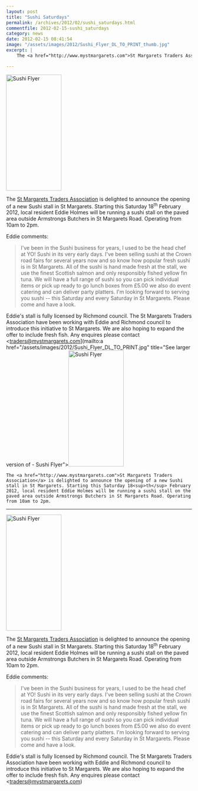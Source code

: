 ```yaml
---
layout: post
title: "Sushi Saturdays"
permalink: /archives/2012/02/sushi_saturdays.html
commentfile: 2012-02-15-sushi_saturdays
category: news
date: 2012-02-15 08:41:54
image: "/assets/images/2012/Sushi_Flyer_DL_TO_PRINT_thumb.jpg"
excerpt: |
    The <a href="http://www.mystmargarets.com">St Margarets Traders Association</a> is delighted to announce the opening of a new Sushi stall in St Margarets. Starting this Saturday 18<sup>th</sup> February 2012, local resident Eddie Holmes will be running a sushi stall on the paved area outside Armstrongs Butchers in St Margarets Road. Operating from 10am to 2pm.

---
```


<a href="/assets/images/2012/Sushi_Flyer_DL_TO_PRINT.jpg" title="See larger version of - Sushi Flyer"><img src="/assets/images/2012/Sushi_Flyer_DL_TO_PRINT_thumb.jpg" width="150" height="314" alt="Sushi Flyer" class="photo right" /></a>

The [St Margarets Traders Association](http://www.mystmargarets.com) is delighted to announce the opening of a new Sushi stall in St Margarets. Starting this Saturday 18<sup>th</sup> February 2012, local resident Eddie Holmes will be running a sushi stall on the paved area outside Armstrongs Butchers in St Margarets Road. Operating from 10am to 2pm.

Eddie comments:

> I've been in the Sushi business for years, I used to be the head chef at YO! Sushi in its very early days. I've been selling sushi at the Crown road fairs for several years now and so know how popular fresh sushi is in St Margarets. All of the sushi is hand made fresh at the stall, we use the finest Scottish salmon and only responsibly fished yellow fin tuna. We will have a full range of sushi so you can pick individual items or pick up ready to go lunch boxes from £5.00 we also do event catering and can deliver party platters. I'm looking forward to serving you sushi -- this Saturday and every Saturday in St Margarets. Please come and have a look.

Eddie's stall is fully licensed by Richmond council. The St Margarets Traders Association have been working with Eddie and Richmond council to introduce this initiative to St Margarets. We are also hoping to expand the offer to include fresh fish. Any enquires please contact <traders@mystmargarets.com](mailto:a href="/assets/images/2012/Sushi_Flyer_DL_TO_PRINT.jpg" title="See larger version of - Sushi Flyer"><img src="/assets/images/2012/Sushi_Flyer_DL_TO_PRINT_thumb.jpg" width="150" height="314" alt="Sushi Flyer" class="photo right" /></a>
    
    The <a href="http://www.mystmargarets.com">St Margarets Traders Association</a> is delighted to announce the opening of a new Sushi stall in St Margarets. Starting this Saturday 18<sup>th</sup> February 2012, local resident Eddie Holmes will be running a sushi stall on the paved area outside Armstrongs Butchers in St Margarets Road. Operating from 10am to 2pm.

---

<a href="/assets/images/2012/Sushi_Flyer_DL_TO_PRINT.jpg" title="See larger version of - Sushi Flyer"><img src="/assets/images/2012/Sushi_Flyer_DL_TO_PRINT_thumb.jpg" width="150" height="314" alt="Sushi Flyer" class="photo right" /></a>

The [St Margarets Traders Association](http://www.mystmargarets.com) is delighted to announce the opening of a new Sushi stall in St Margarets. Starting this Saturday 18<sup>th</sup> February 2012, local resident Eddie Holmes will be running a sushi stall on the paved area outside Armstrongs Butchers in St Margarets Road. Operating from 10am to 2pm.

Eddie comments:

> I've been in the Sushi business for years, I used to be the head chef at YO! Sushi in its very early days. I've been selling sushi at the Crown road fairs for several years now and so know how popular fresh sushi is in St Margarets. All of the sushi is hand made fresh at the stall, we use the finest Scottish salmon and only responsibly fished yellow fin tuna. We will have a full range of sushi so you can pick individual items or pick up ready to go lunch boxes from £5.00 we also do event catering and can deliver party platters. I'm looking forward to serving you sushi -- this Saturday and every Saturday in St Margarets. Please come and have a look.

Eddie's stall is fully licensed by Richmond council. The St Margarets Traders Association have been working with Eddie and Richmond council to introduce this initiative to St Margarets. We are also hoping to expand the offer to include fresh fish. Any enquires please contact <traders@mystmargarets.com)
